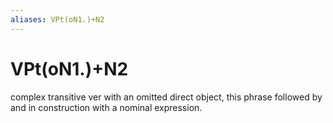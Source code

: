 ```yaml
---
aliases: VPt(oN1.)+N2
---
```

# VPt(oN1.)+N2

complex transitive ver with an omitted direct object, this phrase followed by and in construction with a nominal expression.